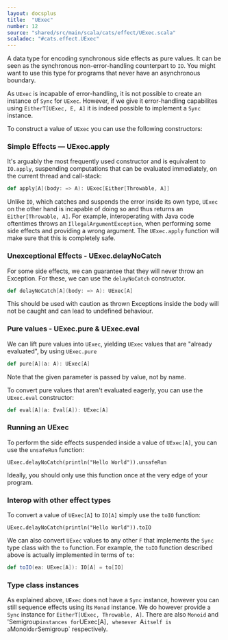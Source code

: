 ```yaml
---
layout: docsplus
title:  "UExec"
number: 12
source: "shared/src/main/scala/cats/effect/UExec.scala"
scaladoc: "#cats.effect.UExec"
---
```


A data type for encoding synchronous side effects as pure values.
It can be seen as the synchronous non-error-handling counterpart to `IO`.
You might want to use this type for programs that never have an asynchronous boundary.

As `UExec` is incapable of error-handling, it is not possible to create an instance of `Sync` for `UExec`.
However, if we give it error-handling capabilites using `EitherT[UExec, E, A]` it is indeed possible to implement a `Sync` instance.

To construct a value of `UExec` you can use the following constructors:

### Simple Effects — UExec.apply

It's arguably the most frequently used constructor and is equivalent to
`IO.apply`, suspending computations that can be evaluated
immediately, on the current thread and call-stack:

```scala
def apply[A](body: => A): UExec[Either[Throwable, A]]
```

Unlike `IO`, which catches and suspends the error inside its own type,
`UExec` on the other hand is incapable of doing so and thus returns an `Either[Throwable, A]`.
For example, interoperating with Java code oftentimes throws an `IllegalArgumentException`,
when performing some side  effects and providing a wrong argument.
The `UExec.apply` function will make sure that this is completely safe.

### Unexceptional Effects - UExec.delayNoCatch

For some side effects, we can guarantee that they will never throw an Exception.
For these, we can use the `delayNoCatch` constructor.

```scala
def delayNoCatch[A](body: => A): UExec[A]
```

This should be used with caution as thrown Exceptions inside the body will not be caught and can lead to undefined behaviour.


### Pure values - UExec.pure & UExec.eval

We can lift pure values into `UExec`, yielding `UExec` values that are
"already evaluated", by using `UExec.pure`

```scala
def pure[A](a: A): UExec[A]
```

Note that the given parameter is passed by value, not by name.

To convert pure values that aren't evaluated eagerly, you can use the `UExec.eval` constructor:

```scala
def eval[A](a: Eval[A]): UExec[A]
```

### Running an UExec

To perform the side effects suspended inside a value of `UExec[A]`, you can use the `unsafeRun` function:

```tut:book
UExec.delayNoCatch(println("Hello World")).unsafeRun
```

Ideally, you should only use this function once at the very edge of your program.

### Interop with other effect types

To convert a value of `UExec[A]` to `IO[A]` simply use the `toIO` function:

```tut:book
UExec.delayNoCatch(println("Hello World")).toIO
```

We can also convert `UExec` values to any other `F` that implements the `Sync` type class with the `to` function.
For example, the `toIO` function described above is actually implemented in terms of `to`:

```scala
def toIO(ea: UExec[A]): IO[A] = to[IO]
```


### Type class instances

As explained above, `UExec` does not have a `Sync` instance, however you can still sequence effects using its `Monad` instance.
We do however provide a `Sync` instance for `EitherT[UExec, Throwable, A]`.
There are also `Monoid` and 'Semigroup` instances for `UExec[A]`, whenever `A` itself is a `Monoid` or `Semigroup` respectively.


